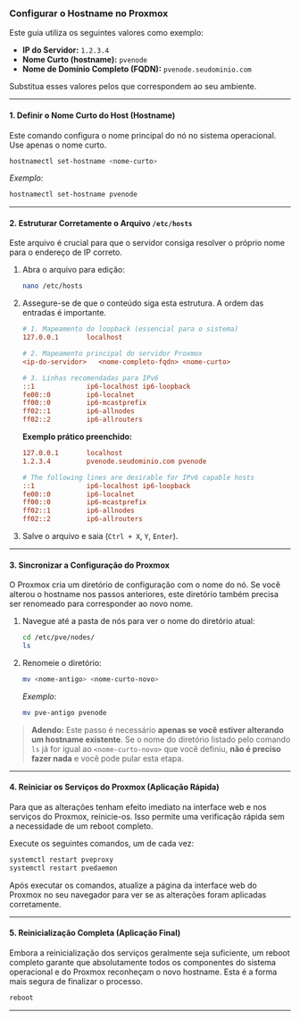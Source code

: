 ### Configurar o Hostname no Proxmox ###

Este guia utiliza os seguintes valores como exemplo:
*   **IP do Servidor:** `1.2.3.4`
*   **Nome Curto (hostname):** `pvenode`
*   **Nome de Domínio Completo (FQDN):** `pvenode.seudominio.com`

Substitua esses valores pelos que correspondem ao seu ambiente.

---

#### **1. Definir o Nome Curto do Host (Hostname)**

Este comando configura o nome principal do nó no sistema operacional. Use apenas o nome curto.

```bash
hostnamectl set-hostname <nome-curto>
```
*Exemplo:*
```bash
hostnamectl set-hostname pvenode
```

---

#### **2. Estruturar Corretamente o Arquivo `/etc/hosts`**

Este arquivo é crucial para que o servidor consiga resolver o próprio nome para o endereço de IP correto.

1.  Abra o arquivo para edição:
    ```bash
    nano /etc/hosts
    ```

2.  Assegure-se de que o conteúdo siga esta estrutura. A ordem das entradas é importante.

    ```ini
    # 1. Mapeamento do loopback (essencial para o sistema)
    127.0.0.1       localhost

    # 2. Mapeamento principal do servidor Proxmox
    <ip-do-servidor>   <nome-completo-fqdn> <nome-curto>

    # 3. Linhas recomendadas para IPv6
    ::1             ip6-localhost ip6-loopback
    fe00::0         ip6-localnet
    ff00::0         ip6-mcastprefix
    ff02::1         ip6-allnodes
    ff02::2         ip6-allrouters
    ```

    **Exemplo prático preenchido:**
    ```ini
    127.0.0.1       localhost
    1.2.3.4         pvenode.seudominio.com pvenode

    # The following lines are desirable for IPv6 capable hosts
    ::1             ip6-localhost ip6-loopback
    fe00::0         ip6-localnet
    ff00::0         ip6-mcastprefix
    ff02::1         ip6-allnodes
    ff02::2         ip6-allrouters
    ```

3.  Salve o arquivo e saia (`Ctrl + X`, `Y`, `Enter`).

---

#### **3. Sincronizar a Configuração do Proxmox**

O Proxmox cria um diretório de configuração com o nome do nó. Se você alterou o hostname nos passos anteriores, este diretório também precisa ser renomeado para corresponder ao novo nome.

1.  Navegue até a pasta de nós para ver o nome do diretório atual:
    ```bash
    cd /etc/pve/nodes/
    ls
    ```
2.  Renomeie o diretório:
    ```bash
    mv <nome-antigo> <nome-curto-novo>
    ```
    *Exemplo:*
    ```bash
    mv pve-antigo pvenode
    ```

> **Adendo:** Este passo é necessário **apenas se você estiver alterando um hostname existente**. Se o nome do diretório listado pelo comando `ls` já for igual ao `<nome-curto-novo>` que você definiu, **não é preciso fazer nada** e você pode pular esta etapa.

---

#### **4. Reiniciar os Serviços do Proxmox (Aplicação Rápida)**

Para que as alterações tenham efeito imediato na interface web e nos serviços do Proxmox, reinicie-os. Isso permite uma verificação rápida sem a necessidade de um reboot completo.

Execute os seguintes comandos, um de cada vez:
```bash
systemctl restart pveproxy
systemctl restart pvedaemon
```
Após executar os comandos, atualize a página da interface web do Proxmox no seu navegador para ver se as alterações foram aplicadas corretamente.

---

#### **5. Reinicialização Completa (Aplicação Final)**

Embora a reinicialização dos serviços geralmente seja suficiente, um reboot completo garante que absolutamente todos os componentes do sistema operacional e do Proxmox reconheçam o novo hostname. Esta é a forma mais segura de finalizar o processo.

```bash
reboot
```
---
